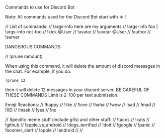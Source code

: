 Commands to use for Discord Bot

Note: All commands used for the Discord Bot start with => !

// List of commands:
//  !args-info here are my arguments 
//  !args-info foo |  !args-info not-foo 
//  !kick @User
//  !avatar 
//  !avatar @User
//  !author
//  !server

DANGEROUS COMMANDS:

//  !prune (amount)

When using this command, it will delete the amount of discord messages in the chat. 
For example, if you do:

    !prune 12

then it will delete 12 messages in your discord server. BE CAREFUL OF THESE COMMANDS
Limit is 2-100 per text submission. 


Emoji Reactions:
//  !happy
//  !like
//  !love
//  !haha
//  !wow
//  !sad
//  !mad
//  !XD
//  !mask
//  !yes
//  !no


// Specific meme stuff (include gifs) and other stuff:
//  !tacos
//  !cats
//  !github
//  !apple_vs_android
//  !dogs_terrified
//  !doit
//  !google
//  !panic
//  !boomer_alert
//  !apple
//  !android
//
//
